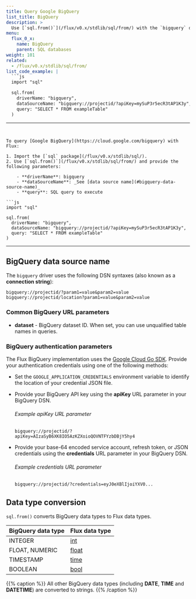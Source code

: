 ```yaml
---
title: Query Google BigQuery
list_title: BigQuery
description: >
  Use [`sql.from()`](/flux/v0.x/stdlib/sql/from/) with the `bigquery` driver to query Google BigQuery.
menu:
  flux_0_x:
    name: BigQuery
    parent: SQL databases
weight: 101
related:
  - /flux/v0.x/stdlib/sql/from/
list_code_example: |
  ```js
  import "sql"

  sql.from(
    driverName: "bigquery",
    dataSourceName: "bigquery://projectid/?apiKey=mySuP3r5ecR3tAP1K3y",
    query: "SELECT * FROM exampleTable"
  )
  ```
---
```


To query [Google BigQuery](https://cloud.google.com/bigquery) with Flux:

1. Import the [`sql` package](/flux/v0.x/stdlib/sql/).
2. Use [`sql.from()`](/flux/v0.x/stdlib/sql/from/) and provide the following parameters:

    - **driverName**: bigquery
    - **dataSourceName**: _See [data source name](#bigquery-data-source-name)_
    - **query**: SQL query to execute

```js
import "sql"

sql.from(
  driverName: "bigquery",
  dataSourceName: "bigquery://projectid/?apiKey=mySuP3r5ecR3tAP1K3y",
  query: "SELECT * FROM exampleTable"
)
```

---

## BigQuery data source name
The `bigquery` driver uses the following DSN syntaxes (also known as a **connection string**):

```
bigquery://projectid/?param1=value&param2=value
bigquery://projectid/location?param1=value&param2=value
```

### Common BigQuery URL parameters
- **dataset** - BigQuery dataset ID. When set, you can use unqualified table names in queries.

### BigQuery authentication parameters
The Flux BigQuery implementation uses the [Google Cloud Go SDK](https://cloud.google.com/go/docs/reference/cloud.google.com/go/latest).
Provide your authentication credentials using one of the following methods:

- Set the `GOOGLE_APPLICATION_CREDENTIALS` environment variable to identify the
  location of your credential JSON file.
- Provide your BigQuery API key using the **apiKey** URL parameter in your BigQuery DSN.

    ###### Example apiKey URL parameter
    ```
    bigquery://projectid/?apiKey=AIzaSyB6XK8IO5AzKZXoioQOVNTFYzbDBjY5hy4
    ```

- Provide your base-64 encoded service account, refresh token, or JSON credentials
  using the **credentials** URL parameter in your BigQuery DSN.

    ###### Example credentials URL parameter
    ```
    bigquery://projectid/?credentials=eyJ0eXBlIjoiYXV0...
    ```

## Data type conversion
`sql.from()` converts BigQuery data types to Flux data types.

| BigQuery data type | Flux data type                                |
| :----------------- | :-------------------------------------------- |
| INTEGER            | [int](/flux/v0.x/spec/types/#numeric-types)   |
| FLOAT, NUMERIC     | [float](/flux/v0.x/spec/types/#numeric-types) |
| TIMESTAMP          | [time](/flux/v0.x/spec/types/#time-types)     |
| BOOLEAN            | [bool](/flux/v0.x/spec/types/#boolean-types)  |

{{% caption %}}
All other BigQuery data types (including **DATE**, **TIME** and **DATETIME**)
are converted to strings.
{{% /caption %}}
